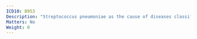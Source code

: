 ```yaml
---
ICD10: B953
Description: "Streptococcus pneumoniae as the cause of diseases classified to other chapters"
Matters: No
Weight: 0
---
```



